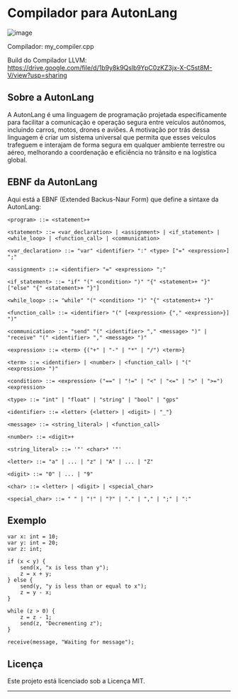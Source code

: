 # Compilador para AutonLang

![image](https://github.com/felipe-lazzaron/autonlang/assets/78042819/3c87f592-d877-4ab7-aceb-50ba2fa209a4)

Compilador: my_compiler.cpp

Build do Compilador LLVM: https://drive.google.com/file/d/1b9y8k9Qslb9YpC0zKZ3jx-X-C5st8M-V/view?usp=sharing

## Sobre a AutonLang

A AutonLang é uma linguagem de programação projetada especificamente para facilitar a comunicação e operação segura entre veículos autônomos, incluindo carros, motos, drones e aviões. A motivação por trás dessa linguagem é criar um sistema universal que permita que esses veículos trafeguem e interajam de forma segura em qualquer ambiente terrestre ou aéreo, melhorando a coordenação e eficiência no trânsito e na logística global.

## EBNF da AutonLang

Aqui está a EBNF (Extended Backus-Naur Form) que define a sintaxe da AutonLang:

```ebnf
<program> ::= <statement>+

<statement> ::= <var_declaration> | <assignment> | <if_statement> | <while_loop> | <function_call> | <communication>

<var_declaration> ::= "var" <identifier> ":" <type> ["=" <expression>] ";"

<assignment> ::= <identifier> "=" <expression> ";"

<if_statement> ::= "if" "(" <condition> ")" "{" <statement>+ "}" ["else" "{" <statement>+ "}"]

<while_loop> ::= "while" "(" <condition> ")" "{" <statement>+ "}"

<function_call> ::= <identifier> "(" [<expression> {"," <expression>}] ")"

<communication> ::= "send" "(" <identifier> "," <message> ")" | "receive" "(" <identifier> "," <message> ")"

<expression> ::= <term> {("+" | "-" | "*" | "/") <term>}

<term> ::= <identifier> | <number> | <function_call> | "(" <expression> ")"

<condition> ::= <expression> ("==" | "!=" | "<" | "<=" | ">" | ">=") <expression>

<type> ::= "int" | "float" | "string" | "bool" | "gps"

<identifier> ::= <letter> {<letter> | <digit> | "_"}

<message> ::= <string_literal> | <function_call>

<number> ::= <digit>+

<string_literal> ::= '"' <char>* '"'

<letter> ::= "a" | ... | "z" | "A" | ... | "Z"

<digit> ::= "0" | ... | "9"

<char> ::= <letter> | <digit> | <special_char>

<special_char> ::= " " | "!" | "?" | "." | "," | ";" | ":"
```

## Exemplo

```
var x: int = 10;
var y: int = 20;
var z: int;

if (x < y) {
    send(x, "x is less than y");
    z = x + y;
} else {
    send(y, "y is less than or equal to x");
    z = y - x;
}

while (z > 0) {
    z = z - 1;
    send(z, "Decrementing z");
}

receive(message, "Waiting for message");
```

## Licença

Este projeto está licenciado sob a Licença MIT.
  
---
